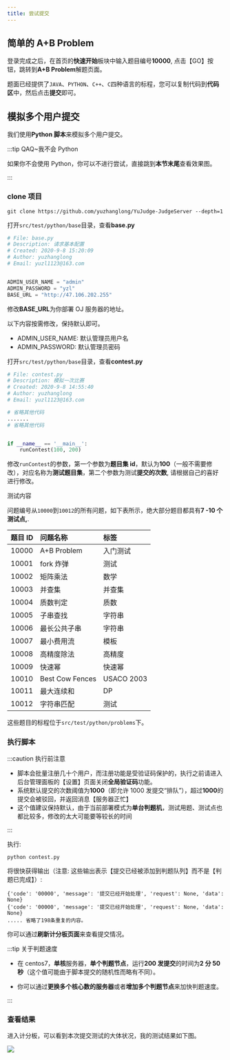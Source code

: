```yaml
---
title: 尝试提交
---
```


## 简单的 A+B Problem
登录完成之后，在首页的**快速开始**板块中输入题目编号**10000**, 点击【GO】按钮，跳转到**A+B Problem**解题页面。

题面已经提供了`JAVA`、`PYTHON`、`C++`、`C`四种语言的标程，您可以复制代码到**代码区**中，然后点击**提交**即可。






## 模拟多个用户提交

我们使用**Python 脚本**来模拟多个用户提交。

:::tip QAQ~我不会 Python

如果你不会使用 Python，你可以不进行尝试，直接跳到**本节末尾**查看效果图。 

:::

### clone 项目

```shell
git clone https://github.com/yuzhanglong/YuJudge-JudgeServer --depth=1
```

打开`src/test/python/base`目录，查看**base.py**

```python
# File: base.py
# Description: 请求基本配置
# Created: 2020-9-8 15:20:09
# Author: yuzhanglong
# Email: yuzl1123@163.com


ADMIN_USER_NAME = "admin"
ADMIN_PASSWORD = "yzl"
BASE_URL = "http://47.106.202.255"
```

修改**BASE_URL**为你部署 OJ 服务器的地址。

以下内容按需修改，保持默认即可。

- ADMIN_USER_NAME: 默认管理员用户名
- ADMIN_PASSWORD:  默认管理员密码

打开`src/test/python/base`目录，查看**contest.py**

```python
# File: contest.py
# Description: 模拟一次比赛
# Created: 2020-9-8 14:55:40
# Author: yuzhanglong
# Email: yuzl1123@163.com

# 省略其他代码
.......
# 省略其他代码


if __name__ == '__main__':
    runContest(100, 200)
```

修改`runContest`的参数，第一个参数为**题目集 id**，默认为**100**（一般不需要修改），对应名称为**测试题目集**，第二个参数为测试**提交的次数**, 请根据自己的喜好进行修改。



测试内容

问题编号从`10000`到`10012`的所有问题，如下表所示，绝大部分题目都具有**7 -10 个测试点,**.

| 题目 ID | 问题名称        | 标签       |
| :----- | :-------------- | :--------- |
| 10000  | A+B Problem     | 入门测试   |
| 10001  | fork 炸弹        | 测试       |
| 10002  | 矩阵乘法        | 数学       |
| 10003  | 并查集          | 并查集     |
| 10004  | 质数判定        | 质数       |
| 10005  | 子串查找        | 字符串     |
| 10006  | 最长公共子串    | 字符串     |
| 10007  | 最小费用流      | 模板       |
| 10008  | 高精度除法      | 高精度     |
| 10009  | 快速幂          | 快速幂     |
| 10010  | Best Cow Fences | USACO 2003 |
| 10011  | 最大连续和      | DP         |
| 10012  | 字符串匹配      | 测试       |
这些题目的标程位于`src/test/python/problems`下。



### 执行脚本

:::caution 执行前注意

- 脚本会批量注册几十个用户，而注册功能是受验证码保护的，执行之前请进入后台管理面板的【设置】页面关闭**全局验证码**功能。
- 系统默认提交的次数阈值为**1000**（即允许 1000 发提交“排队”），超过**1000**的提交会被驳回，并返回消息【服务器正忙】
- 这个值建议保持默认，由于当前部署模式为**单台判题机**，测试用题、测试点也都比较多，修改的太大可能要等较长的时间

:::

执行:

```shell
python contest.py
```

将很快获得输出（注意: 这些输出表示【提交已经被添加到判题队列】而不是【判题已完成】）:

```shell
{'code': '00000', 'message': '提交已经开始处理', 'request': None, 'data': None}
{'code': '00000', 'message': '提交已经开始处理', 'request': None, 'data': None}
..... 省略了198条重复的内容。
```

你可以通过**刷新计分板页面**来查看提交情况。



:::tip  关于判题速度

- 在 centos7，**单核**服务器，**单个判题节点**，运行**200 发提交**的时间为**2 分 50 秒**（这个值可能由于脚本提交的随机性而略有不同）。

- 你可以通过**更换多个核心数的服务器**或者**增加多个判题节点**来加快判题速度。

:::

### 查看结果

进入计分板，可以看到本次提交测试的大体状况，我的测试结果如下图。


![](http://cdn.yuzzl.top/score_board.png)